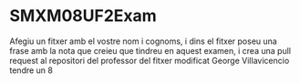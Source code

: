 # SMXM08UF2Exam
Afegiu un fitxer amb el vostre nom i cognoms, i dins el fitxer poseu una frase amb la nota que creieu que tindreu en aquest examen, i crea una pull request al repositori del professor del fitxer modificat
George Villavicencio 
tendre un 8
